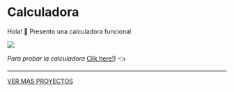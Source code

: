 # Calculadora

Hola! 👋 Presento una calculadora funcional

<img src="(https://i.postimg.cc/4dRHqqth/calculadora.png)">

*Para probar la calculadora* [Clik here!](https://relieved-peace.surge.sh/)) 👈

***
[VER MAS PROYECTOS](https://github.com/IsabelTT?tab=repositories)

